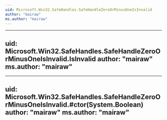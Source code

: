 ```yaml
---
uid: Microsoft.Win32.SafeHandles.SafeHandleZeroOrMinusOneIsInvalid
author: "mairaw"
ms.author: "mairaw"
---
```


---
uid: Microsoft.Win32.SafeHandles.SafeHandleZeroOrMinusOneIsInvalid.IsInvalid
author: "mairaw"
ms.author: "mairaw"
---

---
uid: Microsoft.Win32.SafeHandles.SafeHandleZeroOrMinusOneIsInvalid.#ctor(System.Boolean)
author: "mairaw"
ms.author: "mairaw"
---

